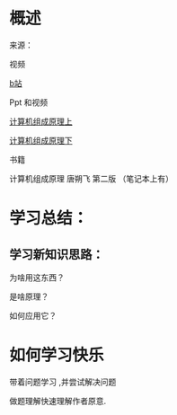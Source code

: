 # 概述

来源：

视频

[b站](https://www.bilibili.com/video/av15123338/)



 

Ppt 和视频

[计算机组成原理上](https://www.icourse163.org/learn/HIT-309001?tid=1450232446#/learn/content?type=detail&id=1214541611&cid=1218328437)

[计算机组成原理下](https://www.icourse163.org/learn/HIT-1001527001?tid=1450232445#/learn/announce)

书籍 

计算机组成原理 唐朔飞 第二版 （笔记本上有）



# 学习总结：

## 学习新知识思路：

为啥用这东西？

是啥原理？

如何应用它？



#  如何学习快乐 

带着问题学习 ,并尝试解决问题 

做题理解快速理解作者原意.